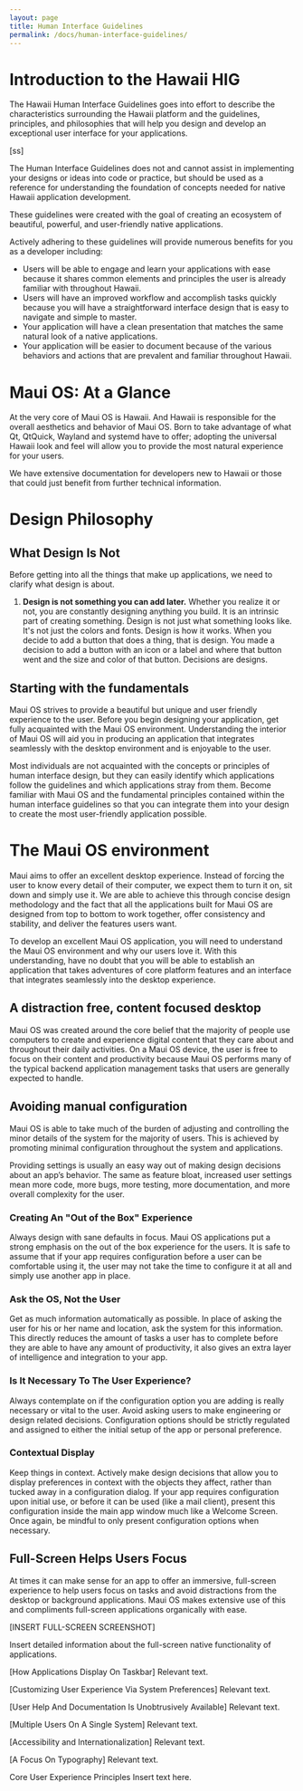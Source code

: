 ```yaml
---
layout: page
title: Human Interface Guidelines
permalink: /docs/human-interface-guidelines/
---
```


# Introduction to the Hawaii HIG

The Hawaii Human Interface Guidelines goes into effort to describe the
characteristics surrounding the Hawaii platform and the guidelines,
principles, and philosophies that will help you design and develop an
exceptional user interface for your applications.

[ss]

The Human Interface Guidelines does not and cannot assist in implementing
your designs or ideas into code or practice, but should be used as a
reference for understanding the foundation of concepts needed for native
Hawaii application development.

These guidelines were created with the goal of creating an ecosystem of
beautiful, powerful, and user-friendly native applications.

Actively adhering to these guidelines will provide numerous benefits for
you as a developer including:
    
* Users will be able to engage and learn your applications with ease
  because it shares common elements and principles the user is already
  familiar with throughout Hawaii.
* Users will have an improved workflow and accomplish tasks quickly
  because you will have a straightforward interface design that is easy
  to navigate and simple to master.
* Your application will have a clean presentation that matches the same
  natural look of a native applications.    
* Your application will be easier to document because of the various
  behaviors and actions that are prevalent and familiar throughout Hawaii.

# Maui OS: At a Glance

At the very core of Maui OS is Hawaii. And Hawaii is responsible for the overall aesthetics and behavior of Maui OS. Born to take advantage of what Qt, QtQuick, Wayland and systemd have to offer; adopting the universal Hawaii look and feel will allow you to provide the most natural experience for your users.

We have extensive documentation for developers new to Hawaii or those that could just benefit from further technical information.

# Design Philosophy

## What Design Is Not

Before getting into all the things that make up applications, we need to
clarify what design is about.

1. **Design is not something you can add later.** Whether you realize it or not, you are constantly designing anything you build. It is an intrinsic part of creating something. Design is not just what something looks like. It's not just the colors and fonts. Design is how it works. When you decide to add a button that does a thing, that is design. You made a decision to add a button with an icon or a label and where that button went and the size and color of that button. Decisions are designs.

## Starting with the fundamentals

Maui OS strives to provide a beautiful but unique and user friendly experience to the user. Before you begin designing your application, get fully acquainted with the Maui OS environment. Understanding the interior of Maui OS will aid you in producing an application that integrates seamlessly with the desktop environment and is enjoyable to the user.

Most individuals are not acquainted with the concepts or principles of human interface design, but they can easily identify which applications follow the guidelines and which applications stray from them. Become familiar with Maui OS and the fundamental principles contained within the human interface guidelines so that you can integrate them into your design to create the most user-friendly application possible.

# The Maui OS environment

Maui aims to offer an excellent desktop experience. Instead of forcing the user to know every detail of their computer, we expect them to turn it on, sit down and simply use it. We are able to achieve this through concise design methodology and the fact that all the applications built for Maui OS are designed from top to bottom to work together, offer consistency and stability, and deliver the features users want.

To develop an excellent Maui OS application, you will need to understand the Maui OS environment and why our users love it. With this understanding, have no doubt that you will be able to establish an application that takes adventures of core platform features and an interface that integrates seamlessly into the desktop experience.

## A distraction free, content focused desktop

Maui OS was created around the core belief that the majority of people use computers to create and experience digital content that they care about and throughout their daily activities. On a Maui OS device, the user is free to focus on their content and productivity because Maui OS performs many of the typical backend application management tasks that users are generally expected to handle.

## Avoiding manual configuration

Maui OS is able to take much of the burden of adjusting and controlling the minor details of the system for the majority of users. This is achieved by promoting minimal configuration throughout the system and applications. 

Providing settings is usually an easy way out of making design decisions about an app’s behavior. The same as feature bloat, increased user settings mean more code, more bugs, more testing, more documentation, and more overall complexity for the user.

### Creating An "Out of the Box" Experience

Always design with sane defaults in focus. Maui OS applications put a strong emphasis on the out of the box experience for the users. It is safe to assume that if your app requires configuration before a user can be comfortable using it, the user may not take the time to configure it at all and simply use another app in place.

### Ask the OS, Not the User

Get as much information automatically as possible. In place of asking the user for his or her name and location, ask the system for this information. This directly reduces the amount of tasks a user has to complete before they are able to have any amount of productivity, it also gives an extra layer of intelligence and integration to your app.

### Is It Necessary To The User Experience?

Always contemplate on if the configuration option you are adding is really necessary or vital to the user. Avoid asking users to make engineering or design related decisions. Configuration options should be strictly regulated and assigned to either the initial setup of the app or personal preference.

### Contextual Display

Keep things in context. Actively make design decisions that allow you to display preferences in context with the objects they affect, rather than tucked away in a configuration dialog. If your app requires configuration upon initial use, or before it can be used (like a mail client), present this configuration inside the main app window much like a Welcome Screen. Once again, be mindful to only present configuration options when necessary.

## Full-Screen Helps Users Focus

At times it can make sense for an app to offer an immersive, full-screen experience to help users focus on tasks and avoid distractions from the desktop or background applications. Maui OS makes extensive use of this and compliments full-screen applications organically with ease.

[INSERT FULL-SCREEN SCREENSHOT]

Insert detailed information about the full-screen native functionality of applications.

[How Applications Display On Taskbar]
Relevant text.

[Customizing User Experience Via System Preferences]
Relevant text.

[User Help And Documentation Is Unobtrusively Available]
Relevant text.

[Multiple Users On A Single System]
Relevant text.

[Accessibility and Internationalization]
Relevant text.

[A Focus On Typography]
Relevant text.



Core User Experience Principles
Insert text here.

